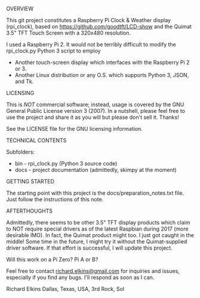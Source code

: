 OVERVIEW

This git project constitutes a Raspberry Pi Clock & Weather display (rpi_clock), based on https://github.com/goodtft/LCD-show and the Quimat 3.5" TFT Touch Screen with a 320x480 resolution.

I used a Raspberry Pi 2.  It would not be terribly difficult to modify the rpi_clock.py Python 3 script to employ 

* Another touch-screen display which interfaces with the Raspberry Pi 2 or 3.
* Another Linux distribution or any O.S. which supports Python 3, JSON, and Tk.

LICENSING

This is *NOT* commercial software; instead, usage is covered by the GNU General Public License version 3 (2007).  In a nutshell, please feel free to use the project and share it as you will but please don't sell it.  Thanks!

See the LICENSE file for the GNU licensing information.

TECHNICAL CONTENTS

Subfolders:

* bin - rpi_clock.py (Python 3 source code)
* docs - project documentation (admittedly, skimpy at the moment)

GETTING STARTED

The starting point with this project is the docs/preparation_notes.txt file.  Just follow the instructions of this note.  

AFTERTHOUGHTS

Admittedly, there seems to be other 3.5" TFT display products which claim to NOT require special drivers as of the latest Raspbian during 2017 (more desirable IMO).  In fact, the Quimat product might too.  I just got caught in the middle!  Some time in the future, I might try it without the Quimat-supplied driver software.  If that effort is successful, I will update this project.

Will this work on a Pi Zero?  Pi A or B?

Feel free to contact richard.elkins@gmail.com for inquiries and issues, especially if you find any bugs.  I'll respond as soon as I can.

Richard Elkins
Dallas, Texas, USA, 3rd Rock, Sol
